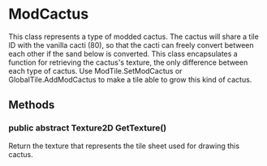 # ModCactus

This class represents a type of modded cactus. The cactus will share a tile ID with the vanilla cacti (80), so that the cacti can freely convert between each other if the sand below is converted. This class encapsulates a function for retrieving the cactus's texture, the only difference between each type of cactus. Use ModTile.SetModCactus or GlobalTile.AddModCactus to make a tile able to grow this kind of cactus.

## Methods

### public abstract Texture2D GetTexture()

Return the texture that represents the tile sheet used for drawing this cactus.